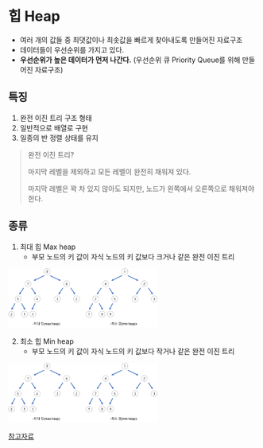 # 힙 Heap 

- 여러 개의 값들 중 최댓값이나 최솟값을 빠르게 찾아내도록 만들어진 자료구조
- 데이터들이 우선순위를 가지고 있다.
- **우선순위가 높은 데이터가 먼저 나간다.** (우선순위 큐 Priority Queue를 위해 만들어진 자료구조)


## 특징
1. 완전 이진 트리 구조 형태
2. 일반적으로 배열로 구현
3. 일종의 반 정렬 상태를 유지

> 완전 이진 트리?
>
> 마지막 레벨을 제외하고 모든 레벨이 완전히 채워져 있다.
> 
> 마지막 레벨은 꽉 차 있지 않아도 되지만, 노드가 왼쪽에서 오른쪽으로 채워져야 한다.


## 종류
1. 최대 힙 Max heap
    - 부모 노드의 키 값이 자식 노드의 키 값보다 크거나 같은 완전 이진 트리

<img src="./Images/maxHeap.png" width="300">

2. 최소 힙 Min heap
    - 부모 노드의 키 값이 자식 노드의 키 값보다 작거나 같은 완전 이진 트리

<img src="./Images/minHeap.png" width="300">

[참고자료](https://gmlwjd9405.github.io/2018/05/10/data-structure-heap.html)